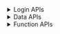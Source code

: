 <details>
<summary>Login APIs</summary>

|                        API                        |Available|                                      Parameter                                      |Note|
| ------------------------------------------------- | :-----: | ----------------------------------------------------------------------------------- | -- |
| xx_eone_zhmmdl                                    |   ✅   | STR username STR password \[STR cookies\]                                           |eone账号密码登录，cookies是通过webvpn访问|
| xx_eone_yzmdl_sendsms                             |   ✅   | NUM phone \[STR cookies\]                                                           |eone验证码登录发送验证码，cookies是通过webvpn访问|
| xx_eone_yzmdl                                     |   ✅   | NUM phone NUM code STR username \[STR cookies\]                                     |eone验证码登录，cookies是通过webvpn访问|
| xx_eone_jwglxtdl                                  |   ✅   | STR username STR password \[STR cookies\]                                           |教务系统登录，cookies是通过webvpn访问|
| xx_eone_jxzhptdl                                  |   ✅   | STR username STR password \[STR cookies\]                                           |M福医大登录，cookies是通过webvpn访问|
| xx_vpndl                                          |   ✅   | STR username STR password                                                           |webvpn登录|
| xx_vpn_ehalldl                                    |   ✅   | STR cookies                                                                         |ehall登录，webvpn的cookies|
| xx_ehalldl                                        |   ✅   | STR username STR password                                                           |ehall登录|
| xx_ehall_zhcpdl                                   |   ✅   | STR cookies \[BOOL intranet\]                                                       |综合测评登录，ehall的cookies|
| xx_ehall_jbxxdl                                   |   ✅   | STR cookies \[BOOL intranet\]                                                       |基本信息登录，ehall的cookies|

</details>

<details>
<summary>Data APIs</summary>

|                        API                        |Available|                                      Parameter                                      |Note|
| ------------------------------------------------- | :-----: | ----------------------------------------------------------------------------------- | -- |
| xx_xsfw_jbxx                                      |   ❌   |                                                                                     ||
| xx_zxzx_ml                                        |   ✅   | STR cookies                                                                         |资讯中心目录，eone的cookies，不支持webvpn访问|
| xx_zxzx_nr                                        |   ✅   | STR lk_q STR cookies                                                                |资讯中心内容，eone的cookies，不支持webvpn访问|

</details>

<details>
<summary>Function APIs</summary>

|                        API                        |Available|                                      Parameter                                      |Note|
| ------------------------------------------------- | :-----: | ----------------------------------------------------------------------------------- | -- |
| pdf_exportimg                                     |   ✅   | STR url \[STR cookies\] \[STR headers\]                                             |PDF导出为图片|
| qrcode_decode                                     |   ✅   | STR url                                                                             |二维码识别|
| qrcode_encode_qrcode                              |   ✅   | STR qrcode                                                                          |二维码生成|
| qrcode_encode_text1-bottom1                       |   ✅   | STR qrcode \[STR t_bottom\]                                                         |二维码生成，1个底部文字|
| qrcode_encode_text2-bottom2                       |   ✅   | STR qrcode \[STR t_bottom1\] \[STR t_bottom2\]                                      |二维码生成，2个底部文字|
| qrcode_encode_text2-top1-middle1                  |   ✅   | STR qrcode \[STR t_top\] \[STR t_middle\]                                           |二维码生成，1个顶部文字，1个中部文字|
| qrcode_encode_text3-top1-middle1-bottom1          |   ✅   | STR qrcode \[STR t_top\] \[STR t_middle\] \[STR t_bottom\]                          |二维码生成，1个顶部文字，1个中部文字，1个底部文字|

</details>
